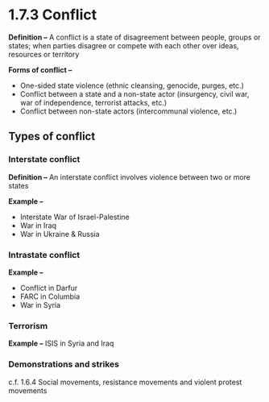 # 1.7.3 Conflict

**Definition –** A conflict is a state of disagreement between people, groups or states; when parties disagree or compete with each other over ideas, resources or territory

**Forms of conflict –**
- One-sided state violence (ethnic cleansing, genocide, purges, etc.)
- Conflict between a state and a non-state actor (insurgency, civil war, war of independence, terrorist attacks, etc.)
- Conflict between non-state actors (intercommunal violence, etc.)
## Types of conflict
### Interstate conflict

**Definition –** An interstate conflict involves violence between two or more states

**Example –** 

- Interstate War of Israel-Palestine
- War in Iraq
- War in Ukraine & Russia

### Intrastate conflict

**Example –**

- Conflict in Darfur
- FARC in Columbia
- War in Syria
### Terrorism

**Example –** ISIS in Syria and Iraq

### Demonstrations and strikes

c.f. 1.6.4 Social movements, resistance movements and violent protest movements